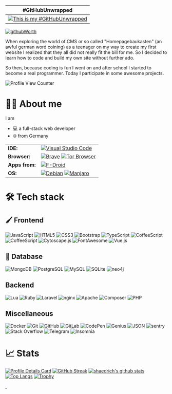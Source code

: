 |#GitHubUnwrapped|
|:-:|
| [![This is my #GitHubUnwrapped](https://github.com/shaedrich/shaedrich/assets/11225821/377c7d2c-e6c6-4467-8238-81824c629ec4)](https://githubunwrapped.com/shaedrich) |

[![githubWorth](https://github.com/shaedrich/shaedrich/assets/11225821/d032367f-f98f-41c2-bf53-586c6168505c)](https://gitestimate.vercel.app/)

When exploring the world of CMS or so called "Homepagebaukasten" (an awful german word coining) as a teenager on my way to create my first website I realized that they all did not really fit the bill for me. So I decided to learn how to code and build my own site without further ado.

So then, because coding is fun I went on and after school I started to become a real programmer. Today I participate in some awesome projects.

![Profile View Counter](https://komarev.com/ghpvc/?username=shaedrich)

# :technologist: About me
I am
* 💻 a full-stack web developer
* 🌐 from Germany

|||
|-|-|
| **IDE:** | [![Visual Studio Code](https://img.shields.io/badge/-Visual%20Studio%20Code-blue?style=flat-square&logo=visual-studio-code)](https://code.visualstudio.com/) |
| **Browser:** | [![Brave](https://img.shields.io/static/v1?style=flat-square&logo=Brave&label=&message=Brave&color=white)](https://brave.com/) [![Tor Browser](https://img.shields.io/static/v1?style=flat-square&logo=Tor%20Browser&label=&message=Tor%20Browser&color=blueviolet)](https://www.torproject.org/) |
| **Apps from:** | [![F-Droid](https://img.shields.io/static/v1?style=flat-square&logo=F-Droid&label=&message=F-Droid&color=black)](https://f-droid.org/) |
| **OS:** | [![Debian](https://img.shields.io/static/v1?style=flat-square&logo=Debian&label=&message=Debian&color=black)](https://manjaro.org/) [![Manjaro](https://img.shields.io/static/v1?style=flat-square&logo=Manjaro&label=&message=Manjaro&color=black)](https://manjaro.org/) |

# 🛠️ Tech stack
<!--<img src="https://github.com/devicons/devicon/blob/master/icons/css3/css3-plain-wordmark.svg"  title="CSS3" alt="CSS" width="40" height="40"/>&nbsp;
<img src="https://github.com/devicons/devicon/blob/master/icons/html5/html5-original.svg" title="HTML5" alt="HTML" width="40" height="40"/>&nbsp;
<img src="https://github.com/devicons/devicon/blob/master/icons/javascript/javascript-original.svg" title="JavaScript" alt="JavaScript" width="40" height="40"/>&nbsp;
<img src="https://github.com/devicons/devicon/blob/master/icons/mysql/mysql-original-wordmark.svg" title="MySQL"  alt="MySQL" width="40" height="40"/>&nbsp;-->

## 🖌️ Frontend
![JavaScript](https://img.shields.io/badge/-JavaScript-black?style=flat-square&logo=javascript&label=Frontend)
![HTML5](https://img.shields.io/badge/-HTML5-E34F26?style=flat-square&logo=html5&logoColor=orange&label=Frontend)
![CSS3](https://img.shields.io/badge/-CSS3-1572B6?style=flat-square&logo=css3&label=Frontend)
![Bootstrap](https://img.shields.io/badge/-Bootstrap-563D7C?style=flat-square&logo=bootstrap&label=Frontend)
![TypeScript](https://img.shields.io/badge/-TypeScript-007ACC?style=flat-square&logo=typescript&label=Frontend)
![CoffeeScript](https://img.shields.io/static/v1?style=flat-square&logo=CoffeeScript&label=Frontend&message=CoffeeScript&color=black)
![CoffeeScript](https://img.shields.io/static/v1?style=flat-square&logo=Backbone&label=Frontend&message=Backbone.js&color=blue)
![Cytoscape.js](https://img.shields.io/static/v1?style=flat-square&logo=Cytoscape.js&label=Frontend&message=Cytoscape.js&color=black)
![FontAwesome](https://img.shields.io/static/v1?style=flat-square&logo=FontAwesome&label=Icon%20Font&message=FontAwesome&color=blue)
![Vue.js](https://img.shields.io/static/v1?style=flat-square&logo=vuedotjs&label=Framework&message=Vue.js&color=42b883)

## 📇 Database
![MongoDB](https://img.shields.io/badge/-MongoDB-black?style=flat-square&logo=mongodb&label=Database)
![PostgreSQL](https://img.shields.io/badge/-PostgreSQL-336791?style=flat-square&logo=postgresql&label=Database)
![MySQL](https://img.shields.io/static/v1?style=flat-square&logo=MySQL&label=&message=MySQL&color=white)
![SQLite](https://img.shields.io/static/v1?style=flat-square&logo=SQLite&label=Database&message=SQLite&color=black&logoColor=blue)
![neo4j](https://img.shields.io/static/v1?style=flat-square&logo=neo4j&label=Database&message=neo4j&color=black)

## Backend
![Lua](https://img.shields.io/static/v1?style=flat-square&logo=Lua&label=Server-side&message=Lua&color=blueviolet)
![Ruby](https://img.shields.io/static/v1?style=flat-square&logo=Ruby&label=Server-side&message=Ruby&color=red)
![Laravel](https://img.shields.io/static/v1?style=flat-square&logo=Laravel&label=Framework&message=Laravel&color=red&labelColor=white)
![nginx](https://img.shields.io/static/v1?style=flat-square&logo=nginx&label=Server&message=nginx&color=green&logoColor=green)
![Apache](https://img.shields.io/badge/Tools-Apache-informational?style=flat-square&logo=apache&logoColor=white&color=D22128&label=Server)
![Composer](https://img.shields.io/static/v1?style=flat-square&logo=Composer&message=Composer&color=brown&labelColor=black&label=Package%20manager)
![PHP](https://img.shields.io/static/v1?style=flat-square&logo=PHP&message=PHP&color=7A86B8&labelColor=333&label=Server-side)

## Miscellaneous
![Docker](https://img.shields.io/badge/-Docker-black?style=flat-square&logo=docker&label=Container)
![Git](https://img.shields.io/badge/-Git-black?style=flat-square&logo=git&label=Version%20Control)
![GitHub](https://img.shields.io/badge/-GitHub-181717?style=flat-square&logo=github&label=Version%20Control)
![GitLab](https://img.shields.io/badge/-GitLab-FCA121?style=flat-square&logo=gitlab&label=Version%20Control)
![CodePen](https://img.shields.io/static/v1?style=flat-square&logo=CodePen&label=&message=CodePen&color=black)
![Genius](https://img.shields.io/static/v1?style=flat-square&logo=Genius&label=Community&message=Genius&color=yellow)
![JSON](https://img.shields.io/static/v1?style=flat-square&logo=JSON&label=Data%20format&message=JSON&color=black)
![sentry](https://img.shields.io/static/v1?style=flat-square&logo=sentry&message=sentry&color=black&label=Monitoring)
![Stack Overflow](https://img.shields.io/static/v1?style=flat-square&logo=Stack%20Overflow&label=Community&message=Stack%20Overflow&color=black)
![Telegram](https://img.shields.io/static/v1?style=flat-square&logo=Telegram&label=Messenger&message=Telegram&color=black)
![Insomnia](https://img.shields.io/badge/Tools-Insomnia-informational?style=flat-square&logo=insomnia&logoColor=white&color=5849BE&label=API)

# 📈 Stats
[![Profile Details Card](https://github-profile-summary-cards.vercel.app/api/cards/profile-details?username=shaedrich)](https://github-profile-summary-cards.vercel.app)
[![GitHub Streak](http://github-readme-streak-stats.herokuapp.com?user=shaedrich&theme=light&background=FFFFFF)](https://git.io/streak-stats)
[![shaedrich's github stats](https://github-readme-stats.vercel.app/api?username=shaedrich&show_icons=true&count_private=true)](https://github.com/anuraghazra/github-readme-stats)
[![Top Langs](https://github-readme-stats.vercel.app/api/top-langs/?username=shaedrich)](https://github.com/anuraghazra/github-readme-stats)
[![Trophy](https://github-profile-trophy.vercel.app/?username=shaedrich)](https://github.com/ryo-ma/github-profile-trophy)

<!--
**shaedrich/shaedrich** is a ✨ _special_ ✨ repository because its `README.md` (this file) appears on your GitHub profile.

Here are some ideas to get you started:

- 🔭 I’m currently working on ...
- 🌱 I’m currently learning ...
- 👯 I’m looking to collaborate on ...
- 🤔 I’m looking for help with ...
- 💬 Ask me about ...
- 📫 How to reach me: ...
- 😄 Pronouns: ...
- ⚡ Fun fact: ...
-->
<a rel="me" href="https://mastodon.online/@shaedrich">&nbsp;</a>
